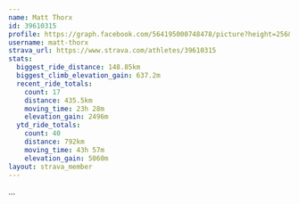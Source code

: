 ```yaml
---
name: Matt Thorx
id: 39610315
profile: https://graph.facebook.com/564195000748478/picture?height=256&width=256
username: matt-thorx
strava_url: https://www.strava.com/athletes/39610315
stats:
  biggest_ride_distance: 148.85km
  biggest_climb_elevation_gain: 637.2m
  recent_ride_totals:
    count: 17
    distance: 435.5km
    moving_time: 23h 28m
    elevation_gain: 2496m
  ytd_ride_totals:
    count: 40
    distance: 792km
    moving_time: 43h 57m
    elevation_gain: 5060m
layout: strava_member
--- 
```

...
